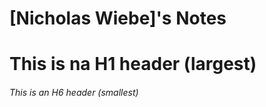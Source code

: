 # [Nicholas Wiebe]'s Notes

# This is na H1 header (largest)

###### This is an H6 header (smallest)

